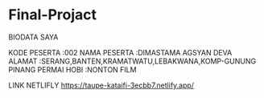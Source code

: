 ﻿# Final-Projact
BIODATA SAYA

KODE PESERTA :002
NAMA PESERTA :DIMASTAMA AGSYAN DEVA
ALAMAT	 :SERANG,BANTEN,KRAMATWATU,LEBAKWANA,KOMP-GUNUNG PINANG PERMAI
HOBI		 :NONTON FILM

LINK NETLIFLY
https://taupe-kataifi-3ecbb7.netlify.app/

